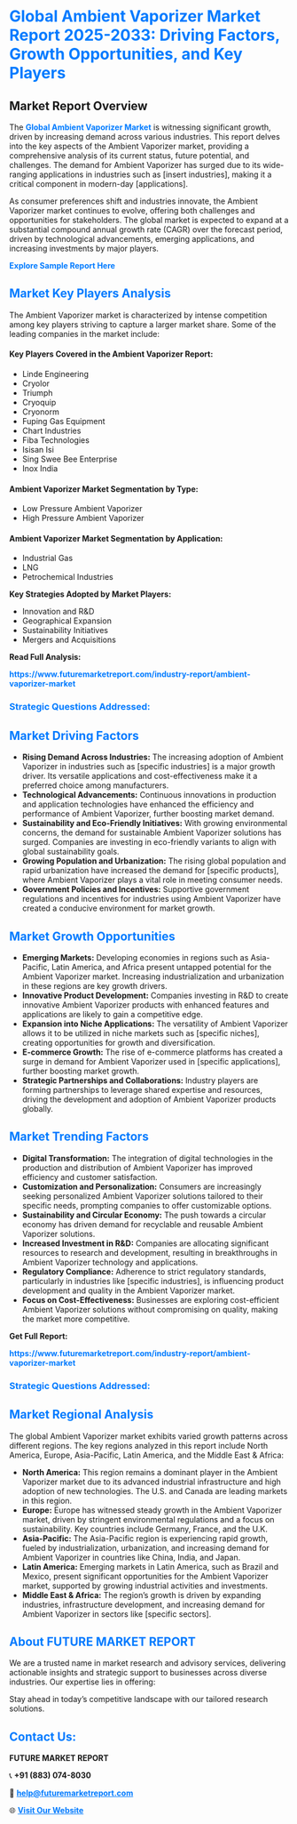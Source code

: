 <h1 style="color: #007BFF;">Global Ambient Vaporizer Market Report 2025-2033: Driving Factors, Growth Opportunities, and Key Players</h1>

<section id="overview">
<h2>Market Report Overview</h2>
<p>The <a href="https://www.futuremarketreport.com/industry-report/ambient-vaporizer-market" style="color: #007BFF; text-decoration: none;"><strong>Global Ambient Vaporizer Market</strong></a> is witnessing significant growth, driven by increasing demand across various industries. This report delves into the key aspects of the Ambient Vaporizer market, providing a comprehensive analysis of its current status, future potential, and challenges. The demand for Ambient Vaporizer has surged due to its wide-ranging applications in industries such as [insert industries], making it a critical component in modern-day [applications].</p>
<p>As consumer preferences shift and industries innovate, the Ambient Vaporizer market continues to evolve, offering both challenges and opportunities for stakeholders. The global market is expected to expand at a substantial compound annual growth rate (CAGR) over the forecast period, driven by technological advancements, emerging applications, and increasing investments by major players.</p>
</section>

<section id="overview">
<p><a href="https://www.futuremarketreport.com/request-sample/reportId=59038" style="color: #007BFF; text-decoration: none;"><strong>Explore Sample Report Here</strong></a></p>
</section>

<section id="key-players">
<h2 style="color: #007BFF;">Market Key Players Analysis</h2>
<p>The Ambient Vaporizer market is characterized by intense competition among key players striving to capture a larger market share. Some of the leading companies in the market include:</p>
<h4>Key Players Covered in the Ambient Vaporizer Report:</h4>
<ul><li>Linde Engineering</li><li>Cryolor</li><li>Triumph</li><li>Cryoquip</li><li>Cryonorm</li><li>Fuping Gas Equipment</li><li>Chart Industries</li><li>Fiba Technologies</li><li>Isisan Isi</li><li>Sing Swee Bee Enterprise</li><li>Inox India</li></ul>
<h4>Ambient Vaporizer Market Segmentation by Type:</h4>
<ul><li>Low Pressure Ambient Vaporizer</li><li>High Pressure Ambient Vaporizer</li></ul>

<h4>Ambient Vaporizer Market Segmentation by Application:</h4>
<ul><li>Industrial Gas</li><li>LNG</li><li>Petrochemical Industries</li></ul>
<p><strong>Key Strategies Adopted by Market Players:</strong></p>
<ul>
<li>Innovation and R&D</li>
<li>Geographical Expansion</li>
<li>Sustainability Initiatives</li>
<li>Mergers and Acquisitions</li>
</ul>
</section>

<section>
<p><strong>Read Full Analysis: </strong></p><a href="https://www.futuremarketreport.com/industry-report/ambient-vaporizer-market" style="color: #007BFF; text-decoration: none;"><strong>https://www.futuremarketreport.com/industry-report/ambient-vaporizer-market</strong></a>
<h3 style="color: #007BFF;">Strategic Questions Addressed:</h3>
</section>

<section id="driving-factors">
<h2 style="color: #007BFF;">Market Driving Factors</h2>
<ul>
<li><strong>Rising Demand Across Industries:</strong> The increasing adoption of Ambient Vaporizer in industries such as [specific industries] is a major growth driver. Its versatile applications and cost-effectiveness make it a preferred choice among manufacturers.</li>
<li><strong>Technological Advancements:</strong> Continuous innovations in production and application technologies have enhanced the efficiency and performance of Ambient Vaporizer, further boosting market demand.</li>
<li><strong>Sustainability and Eco-Friendly Initiatives:</strong> With growing environmental concerns, the demand for sustainable Ambient Vaporizer solutions has surged. Companies are investing in eco-friendly variants to align with global sustainability goals.</li>
<li><strong>Growing Population and Urbanization:</strong> The rising global population and rapid urbanization have increased the demand for [specific products], where Ambient Vaporizer plays a vital role in meeting consumer needs.</li>
<li><strong>Government Policies and Incentives:</strong> Supportive government regulations and incentives for industries using Ambient Vaporizer have created a conducive environment for market growth.</li>
</ul>
</section>

<section id="growth-opportunities">
<h2 style="color: #007BFF;">Market Growth Opportunities</h2>
<ul>
<li><strong>Emerging Markets:</strong> Developing economies in regions such as Asia-Pacific, Latin America, and Africa present untapped potential for the Ambient Vaporizer market. Increasing industrialization and urbanization in these regions are key growth drivers.</li>
<li><strong>Innovative Product Development:</strong> Companies investing in R&D to create innovative Ambient Vaporizer products with enhanced features and applications are likely to gain a competitive edge.</li>
<li><strong>Expansion into Niche Applications:</strong> The versatility of Ambient Vaporizer allows it to be utilized in niche markets such as [specific niches], creating opportunities for growth and diversification.</li>
<li><strong>E-commerce Growth:</strong> The rise of e-commerce platforms has created a surge in demand for Ambient Vaporizer used in [specific applications], further boosting market growth.</li>
<li><strong>Strategic Partnerships and Collaborations:</strong> Industry players are forming partnerships to leverage shared expertise and resources, driving the development and adoption of Ambient Vaporizer products globally.</li>
</ul>
</section>

<section id="trending-factors">
<h2 style="color: #007BFF;">Market Trending Factors</h2>
<ul>
<li><strong>Digital Transformation:</strong> The integration of digital technologies in the production and distribution of Ambient Vaporizer has improved efficiency and customer satisfaction.</li>
<li><strong>Customization and Personalization:</strong> Consumers are increasingly seeking personalized Ambient Vaporizer solutions tailored to their specific needs, prompting companies to offer customizable options.</li>
<li><strong>Sustainability and Circular Economy:</strong> The push towards a circular economy has driven demand for recyclable and reusable Ambient Vaporizer solutions.</li>
<li><strong>Increased Investment in R&D:</strong> Companies are allocating significant resources to research and development, resulting in breakthroughs in Ambient Vaporizer technology and applications.</li>
<li><strong>Regulatory Compliance:</strong> Adherence to strict regulatory standards, particularly in industries like [specific industries], is influencing product development and quality in the Ambient Vaporizer market.</li>
<li><strong>Focus on Cost-Effectiveness:</strong> Businesses are exploring cost-efficient Ambient Vaporizer solutions without compromising on quality, making the market more competitive.</li>
</ul>
</section>

<section>
<p><strong>Get Full Report: </strong></p><a href="https://www.futuremarketreport.com/industry-report/ambient-vaporizer-market" style="color: #007BFF; text-decoration: none;"><strong>https://www.futuremarketreport.com/industry-report/ambient-vaporizer-market</strong></a>
<h3 style="color: #007BFF;">Strategic Questions Addressed:</h3>
</section>


<section id="regional-analysis">
<h2 style="color: #007BFF;">Market Regional Analysis</h2>
<p>The global Ambient Vaporizer market exhibits varied growth patterns across different regions. The key regions analyzed in this report include North America, Europe, Asia-Pacific, Latin America, and the Middle East & Africa:</p>
<ul>
<li><strong>North America:</strong> This region remains a dominant player in the Ambient Vaporizer market due to its advanced industrial infrastructure and high adoption of new technologies. The U.S. and Canada are leading markets in this region.</li>
<li><strong>Europe:</strong> Europe has witnessed steady growth in the Ambient Vaporizer market, driven by stringent environmental regulations and a focus on sustainability. Key countries include Germany, France, and the U.K.</li>
<li><strong>Asia-Pacific:</strong> The Asia-Pacific region is experiencing rapid growth, fueled by industrialization, urbanization, and increasing demand for Ambient Vaporizer in countries like China, India, and Japan.</li>
<li><strong>Latin America:</strong> Emerging markets in Latin America, such as Brazil and Mexico, present significant opportunities for the Ambient Vaporizer market, supported by growing industrial activities and investments.</li>
<li><strong>Middle East & Africa:</strong> The region’s growth is driven by expanding industries, infrastructure development, and increasing demand for Ambient Vaporizer in sectors like [specific sectors].</li>
</ul>
</section>

<footer>
<h2 style="color: #007BFF;">About FUTURE MARKET REPORT</h2>
<p>We are a trusted name in market research and advisory services, delivering actionable insights and strategic support to businesses across diverse industries. Our expertise lies in offering:</p>

<p>Stay ahead in today’s competitive landscape with our tailored research solutions.</p>

<h2 style="color: #007BFF;">Contact Us:</h2>
<p><strong>FUTURE MARKET REPORT</strong></p>
<p>📞 <strong>+91 (883) 074-8030</strong></p>
<p>📧 <strong><a href="mailto:help@futuremarketreport.com" style="color: #007BFF;">help@futuremarketreport.com</a></strong></p>
<p>🌐 <strong><a href="https://www.futuremarketreport.com/" style="color: #007BFF;">Visit Our Website</a></strong></p>
</footer>